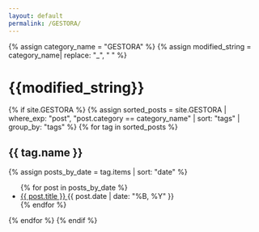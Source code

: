 ```yaml
---
layout: default
permalink: /GESTORA/
---
```


{% assign category_name = "GESTORA" %}
{% assign modified_string = category_name| replace: "_", " " %}
<h1>{{modified_string}}</h1>
{% if site.GESTORA %}
{% assign sorted_posts = site.GESTORA | where_exp: "post", "post.category == category_name" | sort: "tags" | group_by: "tags" %}
{% for tag in sorted_posts %}
<h2>{{ tag.name }}</h2>
{% assign posts_by_date = tag.items | sort: "date" %}
<ul>
{% for post in posts_by_date %}
<li><a href="{{ post.url | relative_url }}">{{ post.title }} </a><span>{{ post.date | date: "%B, %Y" }}</span></li>
{% endfor %}
</ul>
{% endfor %}
{% endif %}
